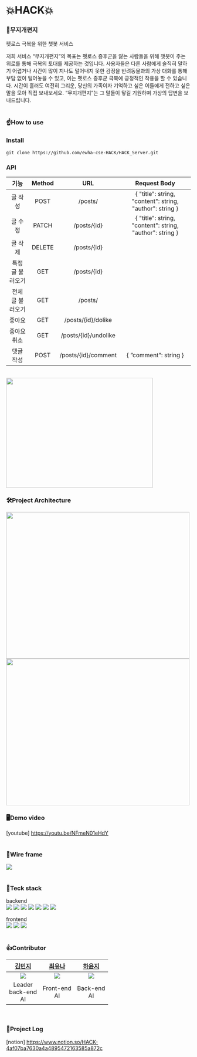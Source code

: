 # 💥HACK💥
### 🌈무지개편지
펫로스 극복을 위한 챗봇 서비스

저희 서비스 “무지개편지”의 목표는 펫로스 증후군을 앓는 사람들을 위해 챗봇이 주는 위로를 통해 극복의 토대를 제공하는 것입니다. 사용자들은 다른 사람에게 솔직히 말하기 어렵거나 시간이 많이 지나도 털어내지 못한 감정을 반려동물과의 가상 대화를 통해 부담 없이 털어놓을 수 있고, 이는 펫로스 증후군 극복에 긍정적인 작용을 할 수 있습니다. 시간이 흘러도 여전히 그리운, 당신의 가족이자 기억하고 싶은 이들에게 전하고 싶은 말을 모아 직접 보내보세요. “무지개편지”는 그 말들이 닿길 기원하며 가상의 답변을 보내드립니다.
<br>
<br>

### ☝️How to use
<h3>Install</h3>

~~~
git clone https://github.com/ewha-cse-HACK/HACK_Server.git
~~~

<h3>API</h3>
<table>
  <thead>
    <tr>
        <th align=center>기능</td>
        <th align=center>Method</td>
        <th align=center>URL</td>
        <th align=center>Request Body</td>
    </tr>
  </thead>
    <tr>
        <td align=center>글 작성</td>
        <td align=center>POST</td>
        <td align=center>/posts/</td>
        <td align=center>{
          "title": string,
          "content": string,
          "author": string
          }</td>
    </tr>
    <tr>
        <td align=center>글 수정</td>
        <td align=center>PATCH</td>
        <td align=center>/posts/{id}</td>
        <td align=center>{
                "title": string,
                "content": string,
                "author": string
                }</td>
    </tr>
    <tr>
        <td align=center>글 삭제</td>
        <td align=center>DELETE</td>
        <td align=center>/posts/{id}</td>
        <td align=center></td>
    </tr>
    <tr>
        <td align=center>특정 글 불러오기</td>
        <td align=center>GET</td>
        <td align=center>/posts/{id}</td>
        <td align=center></td>
    </tr>
    <tr>
        <td align=center>전체 글 불러오기</td>
        <td align=center>GET</td>
        <td align=center>/posts/</td>
        <td align=center></td>
    </tr>
    <tr>
        <td align=center>좋아요</td>
        <td align=center>GET</td>
        <td align=center>/posts/{id}/dolike</td>
        <td align=center></td>
    </tr>
    <tr>
        <td align=center>좋아요 취소</td>
        <td align=center>GET</td>
        <td align=center>/posts/{id}/undolike</td>
        <td align=center></td>
    </tr>
    <tr>
        <td align=center>댓글 작성</td>
        <td align=center>POST</td>
        <td align=center>/posts/{id}/comment</td>
        <td align=center>{
”comment”: string
}</td>
    </tr>
    
</table>
<br>


<img src = "https://github.com/ewha-cse-HACK/server_dev/assets/67634926/4ab5ee50-fc68-4f65-9fcd-7cd9c11aab10" width = 400 height = 300>

### 🛠️Project Architecture
<img src = "https://github.com/ewha-cse-HACK/server_dev/assets/67634926/e9c95b0d-8170-428d-90e8-a281188d8c74" width = 500 height = 400>
<img src = "https://github.com/ewha-cse-HACK/server_dev/assets/67634926/ddb06cdf-21e6-430b-ae30-e0b0b8f44260" width = 500 height = 400>
<br>

### 🖥️Demo video
[youtube] https://youtu.be/NFmeN01eHdY
<br>
<br>

### 🎨Wire frame
<img src = "https://github.com/ewha-cse-HACK/server_dev/assets/67634926/7ae13ccb-6b58-4710-b653-8538ce48a265">
<br>
<br>

### 💪Teck stack
backend <br>
<img src="https://img.shields.io/badge/JAVA-007396?style=for-the-badge&logo=java&logoColor=white"> <img src="https://img.shields.io/badge/spring-6DB33F?style=for-the-badge&logo=spring&logoColor=white"> <img src="https://img.shields.io/badge/spring_boot-6DB33F?style=for-the-badge&logo=spring_boot&logoColor=white"> <img src="https://img.shields.io/badge/nginx-009639?style=for-the-badge&logo=nginx&logoColor=white"> <img src="https://img.shields.io/badge/linux-FCC624?style=for-the-badge&logo=linux&logoColor=black"> <img src="https://img.shields.io/badge/aws-232F3E?style=for-the-badge&logo=aws&logoColor=white"> <img src="https://img.shields.io/badge/mysql-4479A1?style=for-the-badge&logo=mysql&logoColor=white">

frontend <br>
<img src="https://img.shields.io/badge/HTML5-E34F26?style=for-the-badge&logo=HTML5&logoColor=white"/></a> <img src="https://img.shields.io/badge/CSS3-1572B6?style=for-the-badge&logo=CSS3&logoColor=white"/> <img src="https://img.shields.io/badge/Amazon EC2-FF9900?style=for-the-badge&logo=AmazonEC2&logoColor=white"/></a>
<br>
<br>


### 👍Contributor
<table>
  <thead>
    <tr>
        <th align=center><a href="https://github.com/minji1289">김민지</a></td>
        <th align=center><a href="https://github.com/ehvzmf">최유나</a></td>
        <th align=center><a href="https://github.com/yunji118">하윤지</a></td>
    </tr>
  </thead>
    <tr>
        <td align=center><img src = "https://github.com/ewha-cse-HACK/server_dev/assets/67634926/a65400ba-bb73-4cda-98f8-029c4108ea1f"></td>
        <td align=center><img src = "https://github.com/ewha-cse-HACK/server_dev/assets/67634926/c25b45bb-a42a-4359-8b00-85fb916745ef"></td>
        <td align=center><img src = "https://github.com/ewha-cse-HACK/server_dev/assets/67634926/6102194b-87d0-468b-bdcc-0b93a37a35ef"></td>
    </tr>
    <tr>
        <td align=center>Leader<br>back-end<br>AI</td>
        <td align=center>Front-end<br>AI</td>
        <td align=center>Back-end<br>AI</td>
    </tr>
</table>
<br>


### 🦶Project Log
[notion] https://www.notion.so/HACK-4af07ba7630a4a4895472163585a872c
